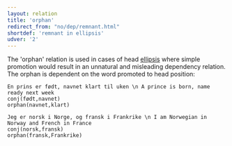 ```yaml
---
layout: relation
title: 'orphan'
redirect_from: "no/dep/remnant.html"
shortdef: 'remnant in ellipsis'
udver: '2'
---
```


The 'orphan' relation is used in cases of head [ellipsis](http://universaldependencies.org/u/overview/specific-syntax.html#ellipsis) where simple promotion would result in an unnatural 
and misleading dependency relation. The orphan is dependent on the word promoted to head position:

~~~ sdparse
En prins er født, navnet klart til uken \n A prince is born, name ready next week
conj(født,navnet)
orphan(navnet,klart)
~~~

~~~ sdparse
Jeg er norsk i Norge, og fransk i Frankrike \n I am Norwegian in Norway and French in France
conj(norsk,fransk)
orphan(fransk,Frankrike)
~~~
<!-- Interlanguage links updated Út 9. května 2023, 20:04:30 CEST -->
